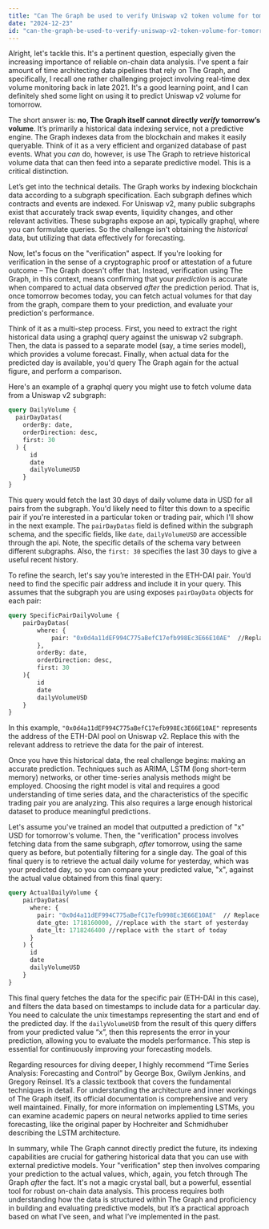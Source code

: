 ```yaml
---
title: "Can The Graph be used to verify Uniswap v2 token volume for tomorrow?"
date: "2024-12-23"
id: "can-the-graph-be-used-to-verify-uniswap-v2-token-volume-for-tomorrow"
---
```


Alright, let's tackle this. It's a pertinent question, especially given the increasing importance of reliable on-chain data analysis. I’ve spent a fair amount of time architecting data pipelines that rely on The Graph, and specifically, I recall one rather challenging project involving real-time dex volume monitoring back in late 2021. It's a good learning point, and I can definitely shed some light on using it to predict Uniswap v2 volume for tomorrow.

The short answer is: **no, The Graph itself cannot directly *verify* tomorrow’s volume**. It’s primarily a historical data indexing service, not a predictive engine. The Graph indexes data from the blockchain and makes it easily queryable. Think of it as a very efficient and organized database of past events. What you *can* do, however, is use The Graph to retrieve historical volume data that can then feed into a separate predictive model. This is a critical distinction.

Let’s get into the technical details. The Graph works by indexing blockchain data according to a subgraph specification. Each subgraph defines which contracts and events are indexed. For Uniswap v2, many public subgraphs exist that accurately track swap events, liquidity changes, and other relevant activities. These subgraphs expose an api, typically graphql, where you can formulate queries. So the challenge isn't obtaining the *historical* data, but utilizing that data effectively for forecasting.

Now, let's focus on the "verification" aspect. If you're looking for verification in the sense of a cryptographic proof or attestation of a future outcome – The Graph doesn't offer that. Instead, verification using The Graph, in this context, means confirming that your *prediction* is accurate when compared to actual data observed *after* the prediction period. That is, once tomorrow becomes today, you can fetch actual volumes for that day from the graph, compare them to your prediction, and evaluate your prediction's performance.

Think of it as a multi-step process. First, you need to extract the right historical data using a graphql query against the uniswap v2 subgraph. Then, the data is passed to a separate model (say, a time series model), which provides a volume forecast. Finally, when actual data for the predicted day is available, you'd query The Graph again for the actual figure, and perform a comparison.

Here's an example of a graphql query you might use to fetch volume data from a Uniswap v2 subgraph:

```graphql
query DailyVolume {
  pairDayDatas(
    orderBy: date,
    orderDirection: desc,
    first: 30  
  ) {
      id
      date
      dailyVolumeUSD
    }
}
```

This query would fetch the last 30 days of daily volume data in USD for all pairs from the subgraph. You'd likely need to filter this down to a specific pair if you're interested in a particular token or trading pair, which I'll show in the next example. The `pairDayDatas` field is defined within the subgraph schema, and the specific fields, like `date`, `dailyVolumeUSD` are accessible through the api. Note, the specific details of the schema vary between different subgraphs. Also, the `first: 30` specifies the last 30 days to give a useful recent history.

To refine the search, let's say you’re interested in the ETH-DAI pair. You’d need to find the specific pair address and include it in your query. This assumes that the subgraph you are using exposes `pairDayData` objects for each pair:

```graphql
query SpecificPairDailyVolume {
    pairDayDatas(
        where: {
            pair: "0x0d4a11dEF994C775aBefC17efb998Ec3E66E10AE"  //Replace with actual pair address
        },
        orderBy: date,
        orderDirection: desc,
        first: 30
    ){
        id
        date
        dailyVolumeUSD
    }
}
```

In this example, `"0x0d4a11dEF994C775aBefC17efb998Ec3E66E10AE"` represents the address of the ETH-DAI pool on Uniswap v2. Replace this with the relevant address to retrieve the data for the pair of interest.

Once you have this historical data, the real challenge begins: making an accurate prediction. Techniques such as ARIMA, LSTM (long short-term memory) networks, or other time-series analysis methods might be employed. Choosing the right model is vital and requires a good understanding of time series data, and the characteristics of the specific trading pair you are analyzing. This also requires a large enough historical dataset to produce meaningful predictions.

Let's assume you've trained an model that outputted a prediction of "x" USD for tomorrow's volume. Then, the "verification" process involves fetching data from the same subgraph, *after* tomorrow, using the same query as before, but potentially filtering for a single day. The goal of this final query is to retrieve the actual daily volume for yesterday, which was your predicted day, so you can compare your predicted value, "x", against the actual value obtained from this final query:

```graphql
query ActualDailyVolume {
    pairDayDatas(
      where: {
        pair: "0x0d4a11dEF994C775aBefC17efb998Ec3E66E10AE"  // Replace with the pair address
        date_gte: 1718160000, //replace with the start of yesterday
        date_lt: 1718246400 //replace with the start of today
      }
    ) {
      id
      date
      dailyVolumeUSD
    }
}
```

This final query fetches the data for the specific pair (ETH-DAI in this case), and filters the data based on timestamps to include data for a particular day. You need to calculate the unix timestamps representing the start and end of the predicted day. If the `dailyVolumeUSD` from the result of this query differs from your predicted value “x”, then this represents the error in your prediction, allowing you to evaluate the models performance. This step is essential for continuously improving your forecasting models.

Regarding resources for diving deeper, I highly recommend “Time Series Analysis: Forecasting and Control” by George Box, Gwilym Jenkins, and Gregory Reinsel. It’s a classic textbook that covers the fundamental techniques in detail. For understanding the architecture and inner workings of The Graph itself, its official documentation is comprehensive and very well maintained. Finally, for more information on implementing LSTMs, you can examine academic papers on neural networks applied to time series forecasting, like the original paper by Hochreiter and Schmidhuber describing the LSTM architecture.

In summary, while The Graph cannot directly predict the future, its indexing capabilities are crucial for gathering historical data that you can use with external predictive models. Your "verification" step then involves comparing your prediction to the actual values, which, again, you fetch through The Graph *after* the fact. It's not a magic crystal ball, but a powerful, essential tool for robust on-chain data analysis. This process requires both understanding how the data is structured within The Graph and proficiency in building and evaluating predictive models, but it’s a practical approach based on what I’ve seen, and what I’ve implemented in the past.
